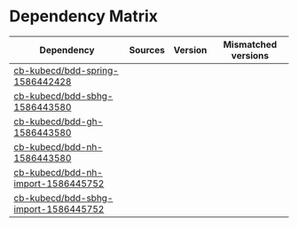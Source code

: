 # Dependency Matrix

Dependency | Sources | Version | Mismatched versions
---------- | ------- | ------- | -------------------
[cb-kubecd/bdd-spring-1586442428](https://github.com/cb-kubecd/bdd-spring-1586442428.git) |  | []() | 
[cb-kubecd/bdd-sbhg-1586443580](https://github.com/cb-kubecd/bdd-sbhg-1586443580.git) |  | []() | 
[cb-kubecd/bdd-gh-1586443580](https://github.com/cb-kubecd/bdd-gh-1586443580.git) |  | []() | 
[cb-kubecd/bdd-nh-1586443580](https://github.com/cb-kubecd/bdd-nh-1586443580.git) |  | []() | 
[cb-kubecd/bdd-nh-import-1586445752](https://github.com/cb-kubecd/bdd-nh-import-1586445752.git) |  | []() | 
[cb-kubecd/bdd-sbhg-import-1586445752](https://github.com/cb-kubecd/bdd-sbhg-import-1586445752.git) |  | []() | 

